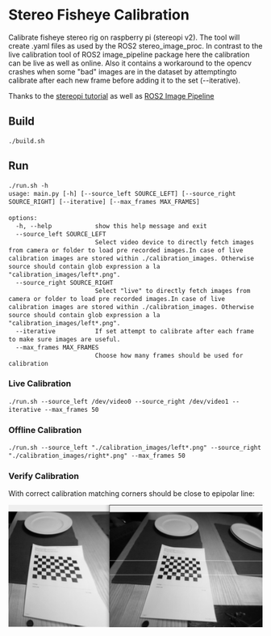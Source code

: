 # Stereo Fisheye Calibration

Calibrate fisheye stereo rig on raspberry pi (stereopi v2). The tool will create .yaml files as used by the ROS2 stereo_image_proc. In contrast to the live calibration tool of ROS2 image_pipeline package here the calibration can be live as well as online. Also it contains a workaround to the opencv crashes when some "bad" images are in the dataset by attemptingto calibrate after each new frame before adding it to the set (--iterative).

Thanks to the [stereopi tutorial](https://github.com/realizator/stereopi-fisheye-robot/blob/master/4_calibration_fisheye.py) as well as [ROS2 Image Pipeline](https://github.com/ros-perception/image_pipeline/tree/noetic/camera_calibration/src/camera_calibration)

## Build
```
./build.sh
```

## Run
```
./run.sh -h
usage: main.py [-h] [--source_left SOURCE_LEFT] [--source_right SOURCE_RIGHT] [--iterative] [--max_frames MAX_FRAMES]

options:
  -h, --help            show this help message and exit
  --source_left SOURCE_LEFT
                        Select video device to directly fetch images from camera or folder to load pre recorded images.In case of live calibration images are stored within ./calibration_images. Otherwise source should contain glob expression a la "calibration_images/left*.png".
  --source_right SOURCE_RIGHT
                        Select "live" to directly fetch images from camera or folder to load pre recorded images.In case of live calibration images are stored within ./calibration_images. Otherwise source should contain glob expression a la "calibration_images/left*.png".
  --iterative           If set attempt to calibrate after each frame to make sure images are useful.
  --max_frames MAX_FRAMES
                        Choose how many frames should be used for calibration
```


### Live Calibration
```
./run.sh --source_left /dev/video0 --source_right /dev/video1 --iterative --max_frames 50
```
### Offline Calibration
```
./run.sh --source_left "./calibration_images/left*.png" --source_right "./calibration_images/right*.png" --max_frames 50
```

### Verify Calibration

With correct calibration matching corners should be close to epipolar line:

![Epipolar Correspondance](doc/verify.png)
